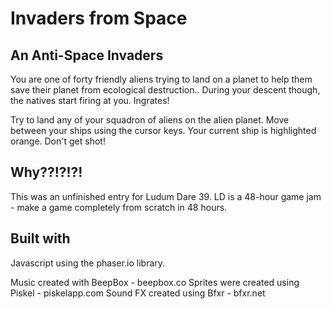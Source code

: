 Invaders from Space
===================

An Anti-Space Invaders
----------------------

You are one of forty friendly aliens trying to land on a planet to help them
save their planet from ecological destruction.. During your descent though, the
natives start firing at you. Ingrates! 

Try to land any of your squadron of aliens on the alien planet. Move between
your ships using the cursor keys. Your current ship is highlighted orange.
Don't get shot!

Why??!?!?!
----------

This was an unfinished entry for Ludum Dare 39. LD is a 48-hour game jam - make
a game completely from scratch in 48 hours.

Built with
-----------

Javascript using the phaser.io library.

Music created with BeepBox - beepbox.co 
Sprites were created using Piskel - piskelapp.com
Sound FX created using Bfxr - bfxr.net
